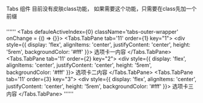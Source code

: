 ###
Tabs 组件 目前没有皮肤class功能， 如果需要这个功能，只需要在class先加一个前缀
###
''''''
<Tabs defauleActiveIndex={0} className='tabs-outer-wrapper' onChange = {() => {}}>
    <Tabs.TabPane tab='11' order={1} key="1">
        <div style={{ display: 'flex', alignItems: 'center', justifyContent: 'center', height: '5rem', backgroundColor: '#fff' }}>
            选项卡一内容
        </div>
    </Tabs.TabPane>
    <Tabs.TabPane tab='11' order={2} key="2">
        <div style={{ display: 'flex', alignItems: 'center', justifyContent: 'center', height: '5rem', backgroundColor: '#fff' }}>
            选项卡二内容
    </div>
    </Tabs.TabPane>
    <Tabs.TabPane tab='11' order={3} key="3">
        <div style={{ display: 'flex', alignItems: 'center', justifyContent: 'center', height: '5rem', backgroundColor: '#fff' }}>
            选项卡三内容
        </div>
    </Tabs.TabPane>
</Tabs>
''''''